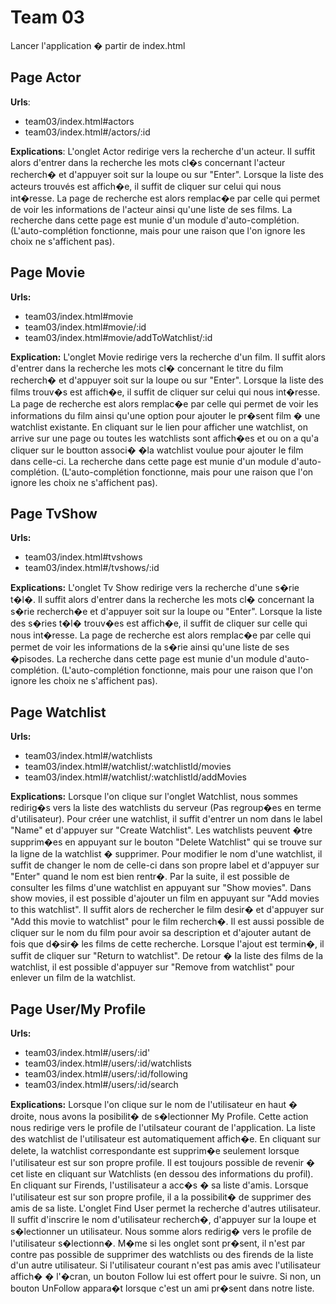 **Team 03**
=======
Lancer l'application � partir de index.html

Page Actor
----------

**Urls**: 

 - team03/index.html#actors
 - team03/index.html#/actors/:id

**Explications**: L'onglet Actor redirige vers la recherche d'un acteur. Il suffit alors d'entrer dans la recherche les mots cl�s concernant l'acteur recherch� et d'appuyer soit sur la loupe ou sur "Enter".
                  Lorsque la liste des acteurs trouvés est affich�e, il suffit de cliquer sur celui qui nous int�resse. La page de recherche est alors remplac�e par celle qui permet de voir les informations de l'acteur ainsi qu'une liste de ses films.
                  La recherche dans cette page est munie d'un module d'auto-complétion. (L'auto-complétion fonctionne, mais pour une raison que l'on ignore les choix ne s'affichent pas).


Page Movie
----------

**Urls:**

 - team03/index.html#movie
 - team03/index.html#movie/:id
 - team03/index.html#movie/addToWatchlist/:id

**Explication:** L'onglet Movie redirige vers la recherche d'un film. Il suffit alors d'entrer dans la recherche les mots cl� concernant le titre du film recherch� et d'appuyer soit sur la loupe ou sur "Enter".
                 Lorsque la liste des films trouv�s est affich�e, il suffit de cliquer sur celui qui nous int�resse. La page de recherche est alors remplac�e par celle qui permet de voir les informations du film ainsi qu'une option pour ajouter le pr�sent film � une watchlist existante.
                 En cliquant sur le lien pour afficher une watchlist, on arrive sur une page ou toutes les watchlists sont affich�es et ou on a qu'a cliquer sur le boutton associ� �la watchlist voulue pour ajouter le film dans celle-ci.
                 La recherche dans cette page est munie d'un module d'auto-complétion. (L'auto-complétion fonctionne, mais pour une raison que l'on ignore les choix ne s'affichent pas).

Page TvShow
-----------

**Urls:** 

 - team03/index.html#tvshows
 - team03/index.html#/tvshows/:id
 
**Explications:** L'onglet Tv Show redirige vers la recherche d'une s�rie t�l�. Il suffit alors d'entrer dans la recherche les mots cl� concernant la s�rie recherch�e et d'appuyer soit sur la loupe ou "Enter".
                  Lorsque la liste des s�ries t�l� trouv�es est affich�e, il suffit de cliquer sur celle qui nous int�resse. La page de recherche est alors remplac�e par celle qui permet de voir les informations de la s�rie ainsi qu'une liste de ses �pisodes.
                  La recherche dans cette page est munie d'un module d'auto-complétion. (L'auto-complétion fonctionne, mais pour une raison que l'on ignore les choix ne s'affichent pas).

Page Watchlist
--------------

**Urls:** 

 - team03/index.html#/watchlists
 - team03/index.html#/watchlist/:watchlistId/movies
 - team03/index.html#/watchlist/:watchlistId/addMovies

**Explications:** Lorsque l'on clique sur l'onglet Watchlist, nous sommes redirig�s vers la liste des watchlists du serveur (Pas regroup�es en terme d'utilisateur). Pour créer une watchlist, il suffit d'entrer
                  un nom dans le label "Name" et d'appuyer sur "Create Watchlist". Les watchlists peuvent �tre supprim�es en appuyant sur le bouton "Delete Watchlist" qui se trouve sur la ligne de la watchlist � supprimer.
                  Pour modifier le nom d'une watchlist, il suffit de changer le nom de celle-ci dans son propre label et d'appuyer sur "Enter" quand le nom est bien rentr�.
                  Par la suite, il est possible de consulter les films d'une watchlist en appuyant sur "Show movies".
                  Dans show movies, il est possible d'ajouter un film en appuyant sur "Add movies to this watchlist". Il suffit alors de rechercher le film desir� et d'appuyer sur "Add this movie to watchlist" pour le film recherch�.
                  Il est aussi possible de cliquer sur le nom du film pour avoir sa description et d'ajouter autant de fois que d�sir� les films de cette recherche. Lorsque l'ajout est termin�, il suffit de cliquer sur "Return to watchlist".
                  De retour � la liste des films de la watchlist, il est possible d'appuyer sur "Remove from watchlist" pour enlever un film de la watchlist.


Page User/My Profile
--------------

**Urls:**

 - team03/index.html#/users/:id'
 - team03/index.html#/users/:id/watchlists
 - team03/index.html#/users/:id/following
 - team03/index.html#/users/:id/search

**Explications:** Lorsque l'on clique sur le nom de l'utilisateur en haut � droite, nous avons la posibilit� de s�lectionner My Profile. Cette action nous redirige vers le profile de l'utilsateur courant de l'application.
                  La liste des watchlist de l'utilisateur est automatiquement affich�e. En cliquant sur delete, la watchlist correspondante est supprim�e seulement lorsque l'utilisateur est sur son propre profile.
                  Il est toujours possible de revenir � cet liste en cliquant sur Watchlists (en dessou des informations du profil).
                  En cliquant sur Firends, l'ustilisateur a acc�s � sa liste d'amis. Lorsque l'utilisateur est sur son propre profile, il a  la possibilit� de supprimer des amis de sa liste.
                  L'onglet Find User permet la recherche d'autres utilisateur. Il suffit d'inscrire le nom d'utilisateur recherch�, d'appuyer sur la loupe et s�lectionner un utilisateur.
                  Nous somme alors redirig� vers le profile de l'utilisateur s�lectionn�. M�me si les onglet sont pr�sent, il n'est par contre pas possible de supprimer des watchlists ou des firends de la liste d'un autre utilisateur.
                  Si l'utilisateur courant n'est pas amis avec l'utilisateur affich� � l'�cran, un bouton Follow lui est offert pour le suivre. Si non, un bouton UnFollow appara�t lorsque c'est un ami pr�sent dans notre liste.